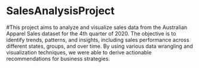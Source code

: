 # SalesAnalysisProject

#This project aims to analyze and visualize sales data from the Australian Apparel Sales dataset for the 4th quarter of 2020. The objective is to identify trends, patterns, and insights, including sales performance across different states, groups, and over time. By using various data wrangling and visualization techniques, we were able to derive actionable recommendations for business strategies.

